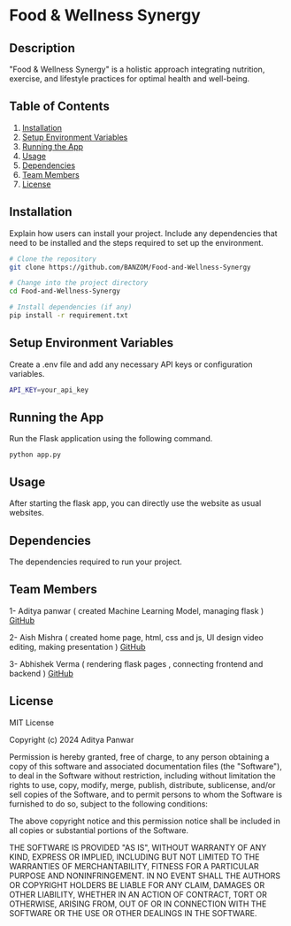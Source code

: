 # Food & Wellness Synergy

## Description
"Food & Wellness Synergy" is a holistic approach integrating nutrition, exercise, and lifestyle practices for optimal health and well-being.

## Table of Contents
1. [Installation](#installation)
2. [Setup Environment Variables](#SetupEnvironmentVariables)
3. [Running the App](#RunningtheApp)
4. [Usage](#usuage)
5. [Dependencies](#Dependencies)
6. [Team Members](#team)
7. [License](#license)

## Installation
Explain how users can install your project. Include any dependencies that need to be installed and the steps required to set up the environment.


```bash
# Clone the repository
git clone https://github.com/BANZOM/Food-and-Wellness-Synergy

# Change into the project directory
cd Food-and-Wellness-Synergy

# Install dependencies (if any)
pip install -r requirement.txt

```

## Setup Environment Variables
Create a .env file and add any necessary API keys or configuration variables.
```bash
API_KEY=your_api_key
```

## Running the App
Run the Flask application using the following command.
```
python app.py
```

## Usage
After starting the flask app, you can directly use the website as usual websites.

## Dependencies
The dependencies required to run your project.


## Team Members
1- Aditya panwar ( created Machine Learning Model, managing flask )  [GitHub](https://github.com/BANZOM?tab=overview&from=2024-03-01&to=2024-03-03)

2- Aish Mishra ( created home page, html, css and js, UI design video editing, making presentation )
[GitHub](https://github.com/AishMishra001)
   
3- Abhishek Verma ( rendering flask pages , connecting frontend and backend )
[GitHub](https://github.com/Pseudo-iitian)


## License
MIT License

Copyright (c) 2024 Aditya Panwar 

Permission is hereby granted, free of charge, to any person obtaining a copy
of this software and associated documentation files (the "Software"), to deal
in the Software without restriction, including without limitation the rights
to use, copy, modify, merge, publish, distribute, sublicense, and/or sell
copies of the Software, and to permit persons to whom the Software is
furnished to do so, subject to the following conditions:

The above copyright notice and this permission notice shall be included in all
copies or substantial portions of the Software.

THE SOFTWARE IS PROVIDED "AS IS", WITHOUT WARRANTY OF ANY KIND, EXPRESS OR
IMPLIED, INCLUDING BUT NOT LIMITED TO THE WARRANTIES OF MERCHANTABILITY,
FITNESS FOR A PARTICULAR PURPOSE AND NONINFRINGEMENT. IN NO EVENT SHALL THE
AUTHORS OR COPYRIGHT HOLDERS BE LIABLE FOR ANY CLAIM, DAMAGES OR OTHER
LIABILITY, WHETHER IN AN ACTION OF CONTRACT, TORT OR OTHERWISE, ARISING FROM,
OUT OF OR IN CONNECTION WITH THE SOFTWARE OR THE USE OR OTHER DEALINGS IN THE
SOFTWARE.

